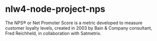 # nlw4-node-project-nps
The NPS® or Net Promoter Score is a metric developed to measure customer loyalty levels, created in 2003 by Bain &amp; Company consultant, Fred Reichheld, in collaboration with Satmetrix.
